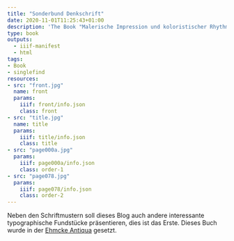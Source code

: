 ```yaml
---
title: "Sonderbund Denkschrift"
date: 2020-11-01T11:25:43+01:00
description: 'The Book "Malerische Impression und koloristischer Rhythmus: Beobachtungen über Malerei der Gegenwart; Denkschrift des Sonderbundes auf die Ausstellung 1910" by Wilhelm Niemeyer published 1911 by Bagel, Düsseldorf. <a class="worldcat" href="http://www.worldcat.org/oclc/886476252">&nbsp;</a>'
type: book
outputs:
  - iiif-manifest
  - html
tags:
- Book
- singlefind
resources:
- src: "front.jpg"
  name: front
  params:
    iiif: front/info.json
    class: front
- src: "title.jpg"
  name: title
  params:
    iiif: title/info.json
    class: title
- src: "page000a.jpg"
  params:
    iiif: page000a/info.json
    class: order-1
- src: "page078.jpg"
  params:
    iiif: page078/info.json
    class: order-2
---
```

Neben den Schriftmustern soll dieses Blog auch andere interessante typographische Fundstücke präsentieren, dies ist das Erste.
Dieses Buch wurde in der [Ehmcke Antiqua](https://www.typografie.info/3/artikel.htm/wissen/ehmcke-antiqua/) gesetzt.
